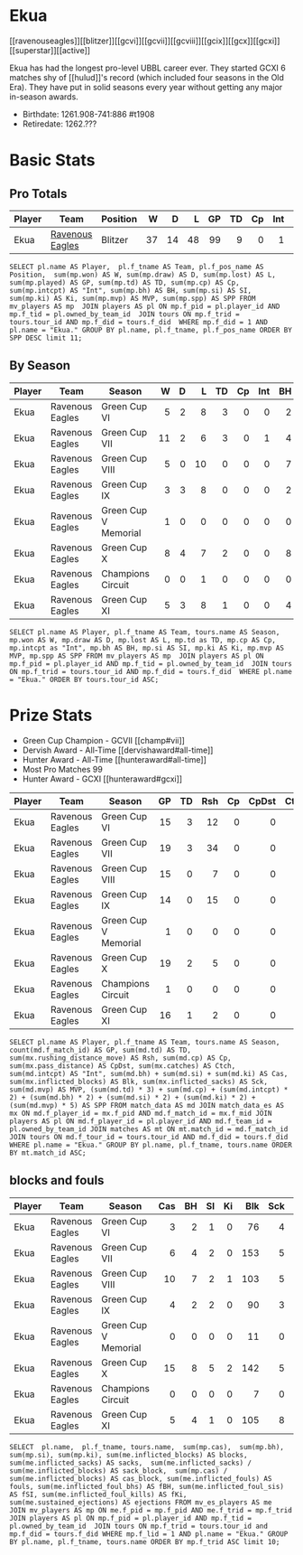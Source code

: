 # Ekua

[[ravenouseagles]][[blitzer]][[gcvi]][[gcvii]][[gcviii]][[gcix]][[gcx]][[gcxi]][[superstar]][[active]]

Ekua has had the longest pro-level UBBL career ever. They started GCXI 6 matches shy of [[hulud]]'s record (which included four seasons in the Old Era). They have put in solid seasons every year without getting any major in-season awards.

* Birthdate: 1261.908-741:886 #t1908
* Retiredate: 1262.???

# Basic Stats

## Pro Totals

| Player           | Team        | Position      | W | D | L | GP | TD | Cp | Int | BH | SI | Ki | MVP | SPP |
|------------------|-------------|---------------|--:|--:|--:|---:|---:|---:|----:|---:|---:|---:|----:|----:|
| Ekua   | [Ravenous Eagles](../teams/ravenouseagles) | Blitzer |   37 |   14 |   48 |   99 |    9 |    0 |    1 |   27 |   13 |    3 |    5 |  140 |

```
SELECT pl.name AS Player,  pl.f_tname AS Team, pl.f_pos_name AS Position,  sum(mp.won) AS W, sum(mp.draw) AS D, sum(mp.lost) AS L, sum(mp.played) AS GP, sum(mp.td) AS TD, sum(mp.cp) AS Cp, sum(mp.intcpt) AS "Int", sum(mp.bh) AS BH, sum(mp.si) AS SI, sum(mp.ki) AS Ki, sum(mp.mvp) AS MVP, sum(mp.spp) AS SPP FROM mv_players AS mp  JOIN players AS pl ON mp.f_pid = pl.player_id AND mp.f_tid = pl.owned_by_team_id  JOIN tours ON mp.f_trid = tours.tour_id AND mp.f_did = tours.f_did  WHERE mp.f_did = 1 AND pl.name = "Ekua." GROUP BY pl.name, pl.f_tname, pl.f_pos_name ORDER BY SPP DESC limit 11;
```

## By Season

| Player | Team         | Season          | W | D | L | TD | Cp | Int | BH | SI | Ki | MVP | SPP |
|--------|--------------|-----------------|--:|--:|--:|---:|---:|----:|---:|---:|---:|----:|----:|
| Ekua   | Ravenous Eagles | Green Cup VI         |    5 |    2 |    8 |    3 |    0 |    0 |    2 |    1 |    0 |    1 |   20 |
| Ekua   | Ravenous Eagles | Green Cup VII        |   11 |    2 |    6 |    3 |    0 |    1 |    4 |    2 |    0 |    0 |   23 |
| Ekua   | Ravenous Eagles | Green Cup VIII       |    5 |    0 |   10 |    0 |    0 |    0 |    7 |    2 |    1 |    1 |   25 |
| Ekua   | Ravenous Eagles | Green Cup IX         |    3 |    3 |    8 |    0 |    0 |    0 |    2 |    2 |    0 |    2 |   18 |
| Ekua   | Ravenous Eagles | Green Cup V Memorial |    1 |    0 |    0 |    0 |    0 |    0 |    0 |    0 |    0 |    0 |    0 |
| Ekua   | Ravenous Eagles | Green Cup X          |    8 |    4 |    7 |    2 |    0 |    0 |    8 |    5 |    2 |    0 |   36 |
| Ekua   | Ravenous Eagles | Champions Circuit    |    0 |    0 |    1 |    0 |    0 |    0 |    0 |    0 |    0 |    0 |    0 |
| Ekua   | Ravenous Eagles | Green Cup XI         |    5 |    3 |    8 |    1 |    0 |    0 |    4 |    1 |    0 |    1 |   18 |


```
SELECT pl.name AS Player, pl.f_tname AS Team, tours.name AS Season, mp.won AS W, mp.draw AS D, mp.lost AS L, mp.td as TD, mp.cp AS Cp, mp.intcpt as "Int", mp.bh AS BH, mp.si AS SI, mp.ki AS Ki, mp.mvp AS MVP, mp.spp AS SPP FROM mv_players AS mp  JOIN players AS pl ON mp.f_pid = pl.player_id AND mp.f_tid = pl.owned_by_team_id  JOIN tours ON mp.f_trid = tours.tour_id AND mp.f_did = tours.f_did  WHERE pl.name = "Ekua." ORDER BY tours.tour_id ASC;
```

# Prize Stats

* Green Cup Champion - GCVII [[champ#vii]]
* Dervish Award - All-Time [[dervishaward#all-time]]
* Hunter Award - All-Time [[hunteraward#all-time]]
* Most Pro Matches 99
* Hunter Award - GCXI [[hunteraward#gcxi]]

| Player | Team         | Season          | GP | TD | Rsh | Cp | CpDst | Ctch | Int | Cas | Blk | Sck | MVP | SPP |
|--------|--------------|-----------------|---:|---:|----:|---:|------:|-----:|----:|----:|----:|----:|----:|----:|
| Ekua   | Ravenous Eagles | Green Cup VI         | 15 |    3 |   12 |    0 |     0 |    0 |    0 |    3 |   76 |    4 |    1 |   20 |
| Ekua   | Ravenous Eagles | Green Cup VII        | 19 |    3 |   34 |    0 |     0 |    0 |    1 |    6 |  153 |    5 |    0 |   23 |
| Ekua   | Ravenous Eagles | Green Cup VIII       | 15 |    0 |    7 |    0 |     0 |    0 |    0 |   10 |  103 |    5 |    1 |   25 |
| Ekua   | Ravenous Eagles | Green Cup IX         | 14 |    0 |   15 |    0 |     0 |    1 |    0 |    4 |   90 |    3 |    2 |   18 |
| Ekua   | Ravenous Eagles | Green Cup V Memorial |  1 |    0 |    0 |    0 |     0 |    0 |    0 |    0 |   11 |    0 |    0 |    0 |
| Ekua   | Ravenous Eagles | Green Cup X          | 19 |    2 |    5 |    0 |     0 |    0 |    0 |   15 |  142 |    5 |    0 |   36 |
| Ekua   | Ravenous Eagles | Champions Circuit    |  1 |    0 |    0 |    0 |     0 |    0 |    0 |    0 |    7 |    0 |    0 |    0 |
| Ekua   | Ravenous Eagles | Green Cup XI         | 16 |    1 |    2 |    0 |     0 |    1 |    0 |    5 |  105 |    8 |    1 |   18 |


```
SELECT pl.name AS Player, pl.f_tname AS Team, tours.name AS Season, count(md.f_match_id) AS GP, sum(md.td) AS TD, sum(mx.rushing_distance_move) AS Rsh, sum(md.cp) AS Cp, sum(mx.pass_distance) AS CpDst, sum(mx.catches) AS Ctch, sum(md.intcpt) AS "Int", sum(md.bh) + sum(md.si) + sum(md.ki) AS Cas, sum(mx.inflicted_blocks) AS Blk, sum(mx.inflicted_sacks) AS Sck, sum(md.mvp) AS MVP, (sum(md.td) * 3) + sum(md.cp) + (sum(md.intcpt) * 2) + (sum(md.bh) * 2) + (sum(md.si) * 2) + (sum(md.ki) * 2) + (sum(md.mvp) * 5) AS SPP FROM match_data AS md JOIN match_data_es AS mx ON md.f_player_id = mx.f_pid AND md.f_match_id = mx.f_mid JOIN players AS pl ON md.f_player_id = pl.player_id AND md.f_team_id = pl.owned_by_team_id JOIN matches AS mt ON mt.match_id = md.f_match_id JOIN tours ON md.f_tour_id = tours.tour_id AND md.f_did = tours.f_did WHERE pl.name = "Ekua." GROUP BY pl.name, pl.f_tname, tours.name ORDER BY mt.match_id ASC;
```

## blocks and fouls

| Player | Team | Season | Cas | BH | SI | Ki | Blk | Sck | SckBlkRate | CasBlkRate | Fouls | fBH | fSI | fKi | Ejections |
|---|---|---|---:|---:|---:|---:|---:|---:|---:|---:|---:|---:|---:|---:|---:|
| Ekua | Ravenous Eagles | Green Cup VI         |           3 |          2 |          1 |          0 |     76 |     4 |     0.0526 |    0.0395 |     0 |    0 |    0 |    0 |         0 |
| Ekua | Ravenous Eagles | Green Cup VII        |           6 |          4 |          2 |          0 |    153 |     5 |     0.0327 |    0.0392 |     0 |    0 |    0 |    0 |         0 |
| Ekua | Ravenous Eagles | Green Cup VIII       |          10 |          7 |          2 |          1 |    103 |     5 |     0.0485 |    0.0971 |     0 |    0 |    0 |    0 |         0 |
| Ekua | Ravenous Eagles | Green Cup IX         |           4 |          2 |          2 |          0 |     90 |     3 |     0.0333 |    0.0444 |     0 |    0 |    0 |    0 |         0 |
| Ekua | Ravenous Eagles | Green Cup V Memorial |           0 |          0 |          0 |          0 |     11 |     0 |     0.0000 |    0.0000 |     0 |    0 |    0 |    0 |         0 |
| Ekua | Ravenous Eagles | Green Cup X          |          15 |          8 |          5 |          2 |    142 |     5 |     0.0352 |    0.1056 |     0 |    0 |    0 |    0 |         0 |
| Ekua | Ravenous Eagles | Champions Circuit    |           0 |          0 |          0 |          0 |      7 |     0 |     0.0000 |    0.0000 |     0 |    0 |    0 |    0 |         0 |
| Ekua | Ravenous Eagles | Green Cup XI         |           5 |          4 |          1 |          0 |    105 |     8 |     0.0762 |    0.0476 |     1 |    1 |    0 |    0 |         0 |

```
SELECT  pl.name,  pl.f_tname, tours.name,  sum(mp.cas),  sum(mp.bh), sum(mp.si), sum(mp.ki), sum(me.inflicted_blocks) AS blocks,  sum(me.inflicted_sacks) AS sacks,  sum(me.inflicted_sacks) / sum(me.inflicted_blocks) AS sack_block,  sum(mp.cas) / sum(me.inflicted_blocks) AS cas_block, sum(me.inflicted_fouls) AS fouls, sum(me.inflicted_foul_bhs) AS fBH, sum(me.inflicted_foul_sis) AS fSI, sum(me.inflicted_foul_kills) AS fKi, sum(me.sustained_ejections) AS ejections FROM mv_es_players AS me  JOIN mv_players AS mp ON me.f_pid = mp.f_pid AND me.f_trid = mp.f_trid  JOIN players AS pl ON mp.f_pid = pl.player_id AND mp.f_tid = pl.owned_by_team_id  JOIN tours ON mp.f_trid = tours.tour_id and mp.f_did = tours.f_did WHERE mp.f_lid = 1 AND pl.name = "Ekua." GROUP BY pl.name, pl.f_tname, tours.name ORDER BY mp.f_trid ASC limit 10;
```
